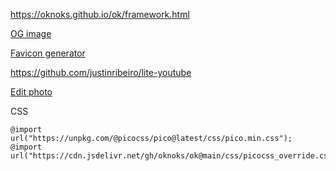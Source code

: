 https://oknoks.github.io/ok/framework.html

[OG image](https://tinyurl.com/2y2ctbp4)

[Favicon generator](https://tinyurl.com/favicon-img)


https://github.com/justinribeiro/lite-youtube

[Edit photo](https://oknoks.github.io/ok/bin/edit-photo.html)

CSS
```
@import url("https://unpkg.com/@picocss/pico@latest/css/pico.min.css");
@import url("https://cdn.jsdelivr.net/gh/oknoks/ok@main/css/picocss_override.css");

```
